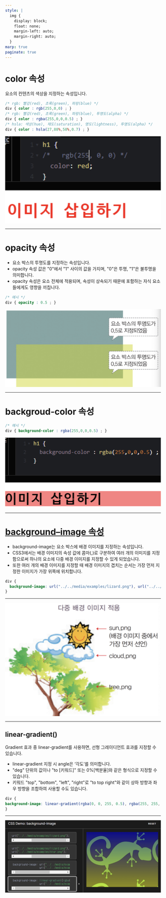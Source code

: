 ```yaml
---
style: |
  img {
    display: block;
    float: none;
    margin-left: auto;
    margin-right: auto;
  }
marp: true
paginate: true
---
```

# color 속성 
요소의 컨텐츠의 색상을 지정하는 속성입니다.
```css
/* rgb: 빨강(red), 초록(green), 파랑(blue) */
div { color : rgb(255,0,0) ; }
/* rgb: 빨강(red), 초록(green), 파랑(blue), 투명도(alpha) */
div { color : rgba(255,0,0,0.5) ; }
/* hsla: 색상(hue), 채도(saturation), 명도(lightness), 투명도(alpha) */
div { color : hsla(27,88%,58%,0.7) ; }
```
![w:500](./img/color/image-1.png)

---
# opacity 속성
- 요소 박스의 투명도를 지정하는 속성입니다.
- opacity 속성 값은 "0"에서 "1" 사이의 값을 가지며, "0"은 투명, "1"은 불투명을 의미합니다.
- opacity 속성은 요소 전체에 적용되며, 속성이 상속되기 때문에 포함하는 자식 요소들에게도 영향을 끼칩니다.

```css
/* 예시 */
div { opacity : 0.5 ; }
```
![w:500](./img/color/image.png)

---
# backgroud-color 속성

```css
/* 예시 */
div { background-color : rgba(255,0,0,0.5) ; }
```
![w:700](./img/color/image-2.png)

---
# [background–image 속성](https://developer.mozilla.org/en-US/docs/Web/CSS/background-image)
- background-image는 요소 박스에 배경 이미지를 지정하는 속성입니다.
- CSS3에서는 배경 이미지의 속성 값에 콤마(,)로 구분하여 여러 개의 이미지를 지정함으로써 하나의 요소에 다중 배경 이미지를 지정할 수 있게 되었습니다.
- 또한 여러 개의 배경 이미지를 지정할 때 배경 이미지의 겹치는 순서는 가장 먼저 지정한 이미지가 가장 위쪽에 위치합니다.

```css
div {
  background-image: url("../../media/examples/lizard.png"), url("../../media/examples/star.png");
}
```

---
![w:800](./img/color/image-3.png)

---
## linear-gradient()
Gradient 효과 중 linear-gradient를 사용하면, 선형 그레이디언트 효과를 지정할 수 있습니다.
- linear-gradient 지정 시 angle은 ‘각도’를 의미합니다.
- "deg" 단위의 값이나 "to [키워드]" 또는 0%[백분율]와 같은 형식으로 지정할 수 있습니다.
- 키워드 "top", "bottom", "left", "right"로 "to top right"와 같이 상하 방향과 좌우 방향을 조합하여 사용할 수도 있습니다.

```css
div {
background-image: linear-gradient(rgba(0, 0, 255, 0.5), rgba(255, 255, 0, 0.5)), url("../../media/examples/lizard.png");
}
```

---
![Alt text](./img/color/image-4.png)




